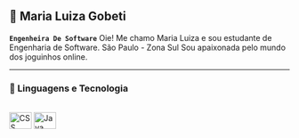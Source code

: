 ## 🤖 Maria Luiza Gobeti 

**`Engenheira De Software`**
Oie! Me chamo Maria Luiza e sou estudante de Engenharia de Software. 
São Paulo - Zona Sul 
Sou apaixonada pelo mundo dos joguinhos online.
___
 ### 🤖 Linguagens e Tecnologia 
<div style ="display : inline_block"><br>

  <img align="center"   title="CSS" height ="30" width="40" src="https://cdn.jsdelivr.net/gh/devicons/devicon@latest/icons/css3/css3-original.svg"/>
   <img align="center" title="Java" height ="30" width="40 src="https://cdn.jsdelivr.net/gh/devicons/devicon@latest/icons/threedsmax/threedsmax-original.svg" />
          

 
          


